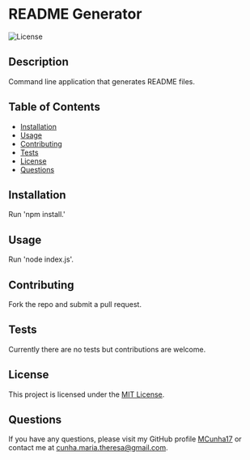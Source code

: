 # README Generator

![License](https://img.shields.io/badge/license-MIT%20License-blue.svg)

## Description
Command line application that generates README files.

## Table of Contents
* [Installation](#installation)
* [Usage](#usage)
* [Contributing](#contributing)
* [Tests](#tests)
* [License](#license)
* [Questions](#questions)

## Installation
Run 'npm install.'

## Usage
Run 'node index.js'.

## Contributing
Fork the repo and submit a pull request.

## Tests
Currently there are no tests but contributions are welcome.


## License
This project is licensed under the [MIT License](https://choosealicense.com/licenses/mit-license/).


## Questions
If you have any questions, please visit my GitHub profile [MCunha17](https://github.com/MCunha17) or contact me at cunha.maria.theresa@gmail.com.

